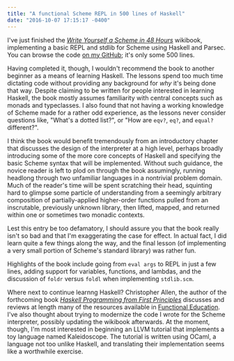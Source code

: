 ```yaml
---
title: "A functional Scheme REPL in 500 lines of Haskell"
date: "2016-10-07 17:15:17 -0400"
---
```


I've just finished the [*Write Yourself a Scheme in 48 Hours*][wikibook]
wikibook, implementing a basic REPL and stdlib for Scheme using Haskell and
Parsec. You can browse the code [on my GitHub][hume]; it's only some 500 lines.

Having completed it, though, I wouldn't recommend the book to another beginner
as a means of learning Haskell. The lessons spend too much time dictating code
without providing any background for *why* it's being done that way. Despite
claiming to be written for people interested in learning Haskell, the book
mostly assumes familiarity with central concepts such as monads and typeclasses.
I also found that not having a working knowledge of Scheme made for a rather odd
experience, as the lessons never consider questions like, "What's a dotted
list?", or "How are `eqv?`, `eq?`, and `equal?` different?".

I think the book would benefit tremendously from an introductory chapter that
discusses the design of the interpreter at a high level, perhaps broadly
introducing some of the more core concepts of Haskell and specifying the basic
Scheme syntax that will be implemented. Without such guidance, the novice reader
is left to plod on through the book assumingly, running headlong through two
unfamiliar languages in a nontrivial problem domain. Much of the reader's time
will be spent scratching their head, squinting hard to glimpse some particle of
understanding from a seemingly arbitrary composition of partially-applied
higher-order functions pulled from an inscrutable, previously unknown library,
then lifted, mapped, and returned within one or sometimes two monadic contexts.

Lest this entry be too defamatory, I should assure you that the book really
isn't so bad and that I'm exaggerating the case for effect. In actual fact, I
did learn quite a few things along the way, and the final lesson (of
implementing a very small portion of Scheme's standard library) was rather fun.

Highlights of the book include going from `eval args` to REPL in just a few
lines, adding support for variables, functions, and lambdas, and the discussion
of `foldr` versus `foldl` when implementing `stdlib.scm`.

Where next to continue learnng Haskell? Christopher Allen, the author of the
forthcoming book [*Haskell Programming from First Principles*][haskellbook]
discusses and reviews at length many of the resources available in [Functional
Education][funcedu]. I've also thought about trying to modernize the code I
wrote for the Scheme interpreter, possibly updating the wikibook afterwards. At
the moment, though, I'm most interested in beginning an LLVM tutorial that
implements a toy language named Kaleidoscope. The tutorial is written using
OCaml, a language not too unlike Haskell, and translating their implementation
seems like a worthwhile exercise.


[wikibook]: https://en.wikibooks.org/wiki/Write_Yourself_a_Scheme_in_48_Hours
[hume]: https://github.com/caipre/hume
[haskellbook]: http://haskellbook.com/
[funcedu]: http://bitemyapp.com/posts/2014-12-31-functional-education.html
